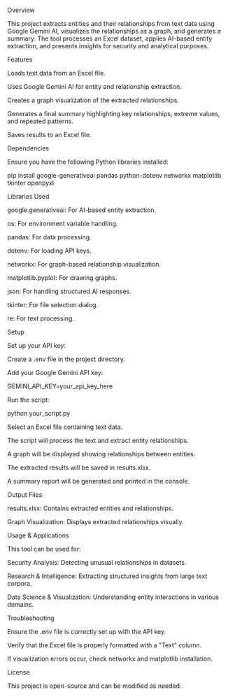 Overview

This project extracts entities and their relationships from text data using Google Gemini AI, visualizes the relationships as a graph, and generates a summary. The tool processes an Excel dataset, applies AI-based entity extraction, and presents insights for security and analytical purposes.

Features

Loads text data from an Excel file.

Uses Google Gemini AI for entity and relationship extraction.

Creates a graph visualization of the extracted relationships.

Generates a final summary highlighting key relationships, extreme values, and repeated patterns.

Saves results to an Excel file.

Dependencies

Ensure you have the following Python libraries installed:

pip install google-generativeai pandas python-dotenv networkx matplotlib tkinter openpyxl

Libraries Used

google.generativeai: For AI-based entity extraction.

os: For environment variable handling.

pandas: For data processing.

dotenv: For loading API keys.

networkx: For graph-based relationship visualization.

matplotlib.pyplot: For drawing graphs.

json: For handling structured AI responses.

tkinter: For file selection dialog.

re: For text processing.

Setup

Set up your API key:

Create a .env file in the project directory.

Add your Google Gemini API key:

GEMINI_API_KEY=your_api_key_here

Run the script:

python your_script.py

Select an Excel file containing text data.

The script will process the text and extract entity relationships.

A graph will be displayed showing relationships between entities.

The extracted results will be saved in results.xlsx.

A summary report will be generated and printed in the console.

Output Files

results.xlsx: Contains extracted entities and relationships.

Graph Visualization: Displays extracted relationships visually.

Usage & Applications

This tool can be used for:

Security Analysis: Detecting unusual relationships in datasets.

Research & Intelligence: Extracting structured insights from large text corpora.

Data Science & Visualization: Understanding entity interactions in various domains.

Troubleshooting

Ensure the .env file is correctly set up with the API key.

Verify that the Excel file is properly formatted with a "Text" column.

If visualization errors occur, check networkx and matplotlib installation.

License

This project is open-source and can be modified as needed.

